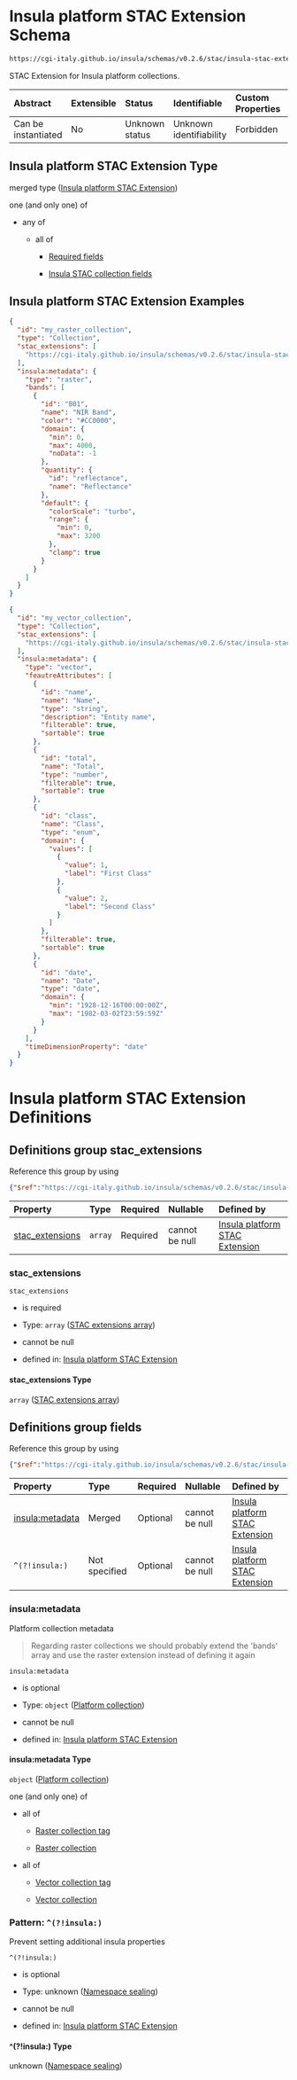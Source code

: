 # Insula platform STAC Extension Schema

```txt
https://cgi-italy.github.io/insula/schemas/v0.2.6/stac/insula-stac-extension.schema.json
```

STAC Extension for Insula platform collections.

| Abstract            | Extensible | Status         | Identifiable            | Custom Properties | Additional Properties | Access Restrictions | Defined In                                                                                                 |
| :------------------ | :--------- | :------------- | :---------------------- | :---------------- | :-------------------- | :------------------ | :--------------------------------------------------------------------------------------------------------- |
| Can be instantiated | No         | Unknown status | Unknown identifiability | Forbidden         | Allowed               | none                | [insula-stac-extension.schema.json](schemas/stac/insula-stac-extension.schema.json) |

## Insula platform STAC Extension Type

merged type ([Insula platform STAC Extension](insula-stac-extension.md))

one (and only one) of

* any of

  * all of

    * [Required fields](insula-stac-extension-oneof-basic-collection-properties-anyof-0-allof-required-fields.md)

    * [Insula STAC collection fields](insula-stac-extension-defs-insula-stac-collection-fields.md)

## Insula platform STAC Extension Examples

```json
{
  "id": "my_raster_collection",
  "type": "Collection",
  "stac_extensions": [
    "https://cgi-italy.github.io/insula/schemas/v0.2.6/stac/insula-stac-extension.schema.json"
  ],
  "insula:metadata": {
    "type": "raster",
    "bands": [
      {
        "id": "B01",
        "name": "NIR Band",
        "color": "#CC0000",
        "domain": {
          "min": 0,
          "max": 4000,
          "noData": -1
        },
        "quantity": {
          "id": "reflectance",
          "name": "Reflectance"
        },
        "default": {
          "colorScale": "turbo",
          "range": {
            "min": 0,
            "max": 3200
          },
          "clamp": true
        }
      }
    ]
  }
}
```

```json
{
  "id": "my_vector_collection",
  "type": "Collection",
  "stac_extensions": [
    "https://cgi-italy.github.io/insula/schemas/v0.2.6/stac/insula-stac-extension.schema.json"
  ],
  "insula:metadata": {
    "type": "vector",
    "feautreAttributes": [
      {
        "id": "name",
        "name": "Name",
        "type": "string",
        "description": "Entity name",
        "filterable": true,
        "sortable": true
      },
      {
        "id": "total",
        "name": "Total",
        "type": "number",
        "filterable": true,
        "sortable": true
      },
      {
        "id": "class",
        "name": "Class",
        "type": "enum",
        "domain": {
          "values": [
            {
              "value": 1,
              "label": "First Class"
            },
            {
              "value": 2,
              "label": "Second Class"
            }
          ]
        },
        "filterable": true,
        "sortable": true
      },
      {
        "id": "date",
        "name": "Date",
        "type": "date",
        "domain": {
          "min": "1928-12-16T00:00:00Z",
          "max": "1982-03-02T23:59:59Z"
        }
      }
    ],
    "timeDimensionProperty": "date"
  }
}
```

# Insula platform STAC Extension Definitions

## Definitions group stac\_extensions

Reference this group by using

```json
{"$ref":"https://cgi-italy.github.io/insula/schemas/v0.2.6/stac/insula-stac-extension.schema.json#/$defs/stac_extensions"}
```

| Property                             | Type    | Required | Nullable       | Defined by                                                                                                                                                                                                                                                               |
| :----------------------------------- | :------ | :------- | :------------- | :----------------------------------------------------------------------------------------------------------------------------------------------------------------------------------------------------------------------------------------------------------------------- |
| [stac\_extensions](#stac_extensions) | `array` | Required | cannot be null | [Insula platform STAC Extension](insula-stac-extension-defs-stac-extensions-attributes-properties-stac-extensions-array.md) |

### stac\_extensions



`stac_extensions`

* is required

* Type: `array` ([STAC extensions array](insula-stac-extension-defs-stac-extensions-attributes-properties-stac-extensions-array.md))

* cannot be null

* defined in: [Insula platform STAC Extension](insula-stac-extension-defs-stac-extensions-attributes-properties-stac-extensions-array.md)

#### stac\_extensions Type

`array` ([STAC extensions array](insula-stac-extension-defs-stac-extensions-attributes-properties-stac-extensions-array.md))

## Definitions group fields

Reference this group by using

```json
{"$ref":"https://cgi-italy.github.io/insula/schemas/v0.2.6/stac/insula-stac-extension.schema.json#/$defs/fields"}
```

| Property                           | Type          | Required | Nullable       | Defined by                                                                                                                                                                                                                                                                |
| :--------------------------------- | :------------ | :------- | :------------- | :------------------------------------------------------------------------------------------------------------------------------------------------------------------------------------------------------------------------------------------------------------------------ |
| [insula:metadata](#insulametadata) | Merged        | Optional | cannot be null | [Insula platform STAC Extension](platform-collection.md)                                                                              |
| `^(?!insula:)`                     | Not specified | Optional | cannot be null | [Insula platform STAC Extension](insula-stac-extension-defs-insula-stac-collection-fields-patternproperties-namespace-sealing.md) |

### insula:metadata

Platform collection metadata

> Regarding raster collections we should probably extend the 'bands' array and use the raster extension instead of defining it again

`insula:metadata`

* is optional

* Type: `object` ([Platform collection](platform-collection.md))

* cannot be null

* defined in: [Insula platform STAC Extension](platform-collection.md)

#### insula:metadata Type

`object` ([Platform collection](platform-collection.md))

one (and only one) of

* all of

  * [Raster collection tag](platform-collection-defs-raster-collection-tag.md)

  * [Raster collection](raster-collection.md)

* all of

  * [Vector collection tag](platform-collection-defs-vector-collection-tag.md)

  * [Vector collection](vector-collection.md)

### Pattern: `^(?!insula:)`

Prevent setting additional insula properties

`^(?!insula:)`

* is optional

* Type: unknown ([Namespace sealing](insula-stac-extension-defs-insula-stac-collection-fields-patternproperties-namespace-sealing.md))

* cannot be null

* defined in: [Insula platform STAC Extension](insula-stac-extension-defs-insula-stac-collection-fields-patternproperties-namespace-sealing.md)

#### ^(?!insula:) Type

unknown ([Namespace sealing](insula-stac-extension-defs-insula-stac-collection-fields-patternproperties-namespace-sealing.md))
